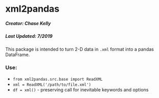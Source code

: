 # xml2pandas

##### Creator: Chase Kelly
##### Last Updated: 7/2019

This package is intended to turn 2-D data in `.xml` format into a pandas DataFrame.

### Use:

- `from xml2pandas.src.base import ReadXML`
- `xml = ReadXML('/path/to/file.xml')`
- `df = xml()` - preserving call for inevitable keywords and options


